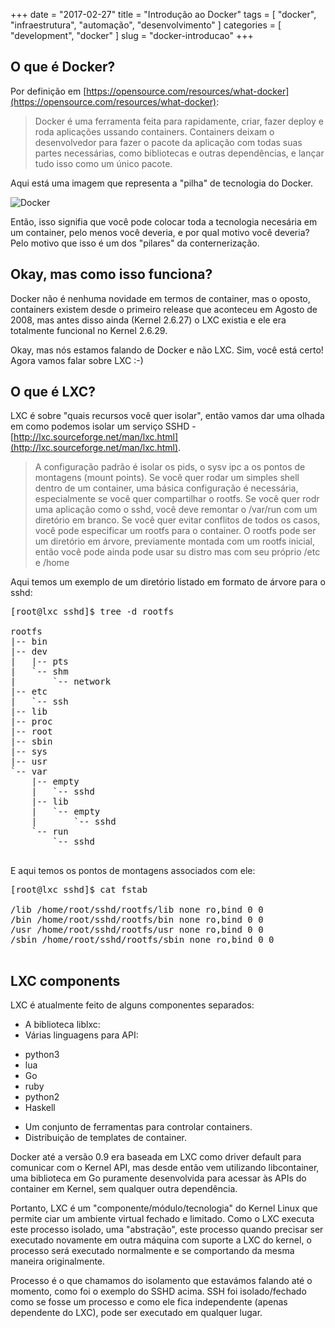 +++
date = "2017-02-27"
title = "Introdução ao Docker"
tags = [ "docker", "infraestrutura", "automação", "desenvolvimento" ]
categories = [
  "development",
  "docker"
]
slug = "docker-introducao"
+++

## O que é Docker?

Por definição em [https://opensource.com/resources/what-docker](https://opensource.com/resources/what-docker):

> Docker é uma ferramenta feita para rapidamente, criar, fazer deploy e roda aplicações ussando containers. Containers deixam o desenvolvedor para fazer o pacote da aplicação com todas suas partes necessárias, como bibliotecas e outras dependências, e lançar tudo isso como um único pacote.

Aqui está uma imagem que representa a "pilha" de tecnologia do Docker.

![Docker](https://calm.io/wp-content/uploads/2016/webinar/deploying_docker_containers_in_production/img/what-is-vm-diagram.png)

Então, isso signifia que você pode colocar toda a tecnologia necesária em um container, pelo menos você deveria, e por qual motivo você deveria? Pelo motivo que isso é um dos "pilares" da conternerização.

## Okay, mas como isso funciona?

Docker não é nenhuma novidade em termos de container, mas o oposto, containers existem desde o primeiro release que aconteceu em Agosto de 2008, mas antes disso ainda (Kernel 2.6.27) o LXC existia e ele era totalmente funcional no Kernel 2.6.29.

Okay, mas nós estamos falando de Docker e não LXC. Sim, você está certo! Agora vamos falar sobre LXC :-)

## O que é LXC?

LXC é sobre "quais recursos você quer isolar", então vamos dar uma olhada em como podemos isolar um serviço SSHD -  [http://lxc.sourceforge.net/man/lxc.html](http://lxc.sourceforge.net/man/lxc.html).

> A configuração padrão é isolar os pids, o sysv ipc a os pontos de montagens (mount points). Se você quer rodar um simples shell dentro de um container, uma básica configuração é necessária, especialmente se você quer compartilhar o rootfs. Se você quer rodr uma aplicação como o sshd, você deve remontar o /var/run com um diretório em branco. Se você quer evitar conflitos de todos os casos, você pode especificar um rootfs para o container. O rootfs pode ser um diretório em árvore, previamente montada com um rootfs inicial, então você pode ainda pode usar su distro mas com seu próprio /etc e /home

Aqui temos um exemplo de um diretório listado em formato de árvore para o sshd:

<pre class="prettyprint">
[root@lxc sshd]$ tree -d rootfs

rootfs
|-- bin
|-- dev
|   |-- pts
|   `-- shm
|       `-- network
|-- etc
|   `-- ssh
|-- lib
|-- proc
|-- root
|-- sbin
|-- sys
|-- usr
`-- var
    |-- empty
    |   `-- sshd
    |-- lib
    |   `-- empty
    |       `-- sshd
    `-- run
        `-- sshd

</pre>

E aqui temos os pontos de montagens associados com ele:

<pre class="prettyprint">
[root@lxc sshd]$ cat fstab

/lib /home/root/sshd/rootfs/lib none ro,bind 0 0
/bin /home/root/sshd/rootfs/bin none ro,bind 0 0
/usr /home/root/sshd/rootfs/usr none ro,bind 0 0
/sbin /home/root/sshd/rootfs/sbin none ro,bind 0 0

</pre>

## LXC components

LXC é atualmente feito de alguns componentes separados:

* A biblioteca liblxc:
* Várias linguagens para API:
 - python3
 - lua
 - Go
 - ruby
 - python2
 - Haskell
* Um conjunto de ferramentas para controlar containers.
* Distribuição de templates de container.

Docker até a versão 0.9 era baseada em LXC como driver default para comunicar com o Kernel API, mas desde então vem utilizando libcontainer, uma biblioteca em Go puramente desenvolvida para acessar às APIs do container em Kernel, sem qualquer outra dependência.

Portanto, LXC é um "componente/módulo/tecnologia" do Kernel Linux que permite ciar um ambiente virtual fechado e limitado. Como o LXC executa este processo isolado, uma "abstração", este processo quando precisar ser executado novamente em outra máquina com suporte a LXC do kernel, o processo será executado normalmente e se comportando da mesma maneira originalmente.

Processo é o que chamamos do isolamento que estavámos falando até o momento, como foi o exemplo do SSHD acima. SSH foi isolado/fechado como se fosse um processo e como ele fica independente (apenas dependente do LXC), pode ser executado em qualquer lugar.
